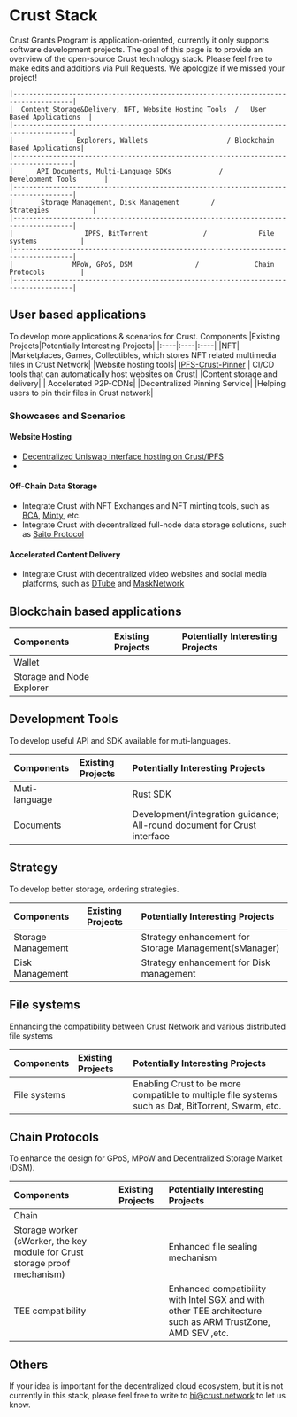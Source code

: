 # Crust Stack
Crust Grants Program is application-oriented, currently it only supports software development projects. The goal of this page is to provide an overview of the open-source Crust technology stack. Please feel free to make edits and additions via Pull Requests. We apologize if we missed your project!


<!-- markdownlint-disable MD040 -->
```
|-------------------------------------------------------------------------------------|
|  Content Storage&Delivery, NFT, Website Hosting Tools  /   User Based Applications  |
|-------------------------------------------------------------------------------------|
|                Explorers, Wallets                    / Blockchain Based Applications|
|-------------------------------------------------------------------------------------|
|      API Documents, Multi-Language SDKs            /        Development Tools       |
|-------------------------------------------------------------------------------------|
|       Storage Management, Disk Management        /             Strategies           |
|-------------------------------------------------------------------------------------|
|                  IPFS, BitTorrent              /             File systems           |
|-------------------------------------------------------------------------------------|
|               MPoW, GPoS, DSM                /              Chain Protocols         |
|-------------------------------------------------------------------------------------|
```


## User based applications
To develop more applications & scenarios for Crust.
Components |Existing Projects|Potentially Interesting Projects|
|:----|:----|:----|
|NFT|    |Marketplaces, Games, Collectibles, which stores NFT related multimedia files in Crust Network|
|Website hosting tools| [IPFS-Crust-Pinner](https://github.com/crustio/ipfs-crust-pinner)   | CI/CD tools that can automatically host websites on Crust|
|Content storage and delivery|    | Accelerated P2P-CDNs|
|Decentralized Pinning Service|    |Helping users to pin their files in Crust network|
### Showcases and Scenarios
#### Website Hosting
* [Decentralized Uniswap Interface hosting on Crust/IPFS](https://medium.com/crustnetwork/decentralized-uniswap-interface-hosting-on-ipfs-18a78d1209ac)
* 
#### Off-Chain Data Storage
* Integrate Crust with NFT Exchanges and NFT minting tools, such as [BCA](https://www.bcaex.co/#/Home), [Minty](https://docs.ipfs.io/how-to/mint-nfts-with-ipfs/#how-minty-works), etc.
* Integrate Crust with decentralized full-node data storage solutions, such as [Saito Protocol](https://saito.io/)
  
#### Accelerated Content Delivery
* Integrate Crust with decentralized video websites and social media platforms, such as [DTube](https://d.tube/) and [MaskNetwork](https://mask.io/)

## Blockchain based applications
Components |Existing Projects|Potentially Interesting Projects|
|:----|:----|:----|
|Wallet|    |    |
|Storage and Node Explorer|    |    |

## Development Tools
To develop useful API and SDK available for muti-languages.

Components |Existing Projects|Potentially Interesting Projects|
|:----|:----|:----|
| Muti-language |    |Rust SDK|
| Documents |    | Development/integration guidance; All-round document for Crust interface  |


## Strategy
To develop better storage, ordering strategies.

Components |Existing Projects|Potentially Interesting Projects|
|:----|:----|:----|
|  Storage Management  |    | Strategy enhancement for Storage Management(sManager)   |
|  Disk Management  |    | Strategy enhancement for Disk management    |


## File systems
Enhancing the compatibility between Crust Network and various distributed file systems

Components |Existing Projects|Potentially Interesting Projects|
|:----|:----|:----|
|  File systems   |    |  Enabling Crust to be more compatible to multiple file systems such as Dat, BitTorrent, Swarm, etc.  |


## Chain Protocols
To enhance the design for GPoS,  MPoW and Decentralized Storage Market (DSM).

Components |Existing Projects|Potentially Interesting Projects|
|:----|:----|:----|
|Chain |    |    |
|Storage worker (sWorker, the key module for Crust storage proof mechanism)|    |Enhanced file sealing mechanism|
|TEE compatibility|    |Enhanced compatibility with Intel SGX and with other TEE architecture such as ARM TrustZone, AMD SEV ,etc.|

## Others
If your idea is important for the decentralized cloud ecosystem, but it is not currently in this stack, please feel free to write to hi@crust.network to let us know.
